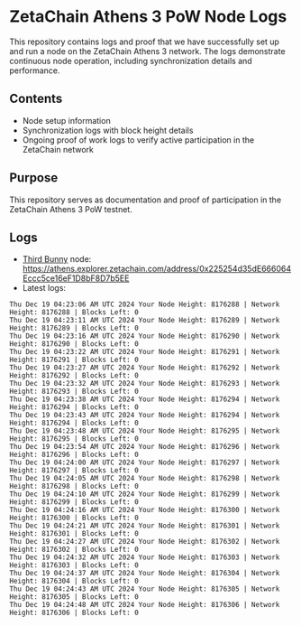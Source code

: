 # ZetaChain Athens 3 PoW Node Logs
This repository contains logs and proof that we have successfully set up and run a node on the ZetaChain Athens 3 network. The logs demonstrate continuous node operation, including synchronization details and performance.

## Contents
- Node setup information
- Synchronization logs with block height details
- Ongoing proof of work logs to verify active participation in the ZetaChain network

## Purpose
This repository serves as documentation and proof of participation in the ZetaChain Athens 3 PoW testnet.

## Logs

- [Third Bunny](https://thirdbunny.xyz/) node: https://athens.explorer.zetachain.com/address/0x225254d35dE666064Eccc5ce16eF1D8bF8D7b5EE
- Latest logs:
```
Thu Dec 19 04:23:06 AM UTC 2024 Your Node Height: 8176288 | Network Height: 8176288 | Blocks Left: 0
Thu Dec 19 04:23:11 AM UTC 2024 Your Node Height: 8176289 | Network Height: 8176289 | Blocks Left: 0
Thu Dec 19 04:23:16 AM UTC 2024 Your Node Height: 8176290 | Network Height: 8176290 | Blocks Left: 0
Thu Dec 19 04:23:22 AM UTC 2024 Your Node Height: 8176291 | Network Height: 8176291 | Blocks Left: 0
Thu Dec 19 04:23:27 AM UTC 2024 Your Node Height: 8176292 | Network Height: 8176292 | Blocks Left: 0
Thu Dec 19 04:23:32 AM UTC 2024 Your Node Height: 8176293 | Network Height: 8176293 | Blocks Left: 0
Thu Dec 19 04:23:38 AM UTC 2024 Your Node Height: 8176294 | Network Height: 8176294 | Blocks Left: 0
Thu Dec 19 04:23:43 AM UTC 2024 Your Node Height: 8176294 | Network Height: 8176294 | Blocks Left: 0
Thu Dec 19 04:23:48 AM UTC 2024 Your Node Height: 8176295 | Network Height: 8176295 | Blocks Left: 0
Thu Dec 19 04:23:54 AM UTC 2024 Your Node Height: 8176296 | Network Height: 8176296 | Blocks Left: 0
Thu Dec 19 04:24:00 AM UTC 2024 Your Node Height: 8176297 | Network Height: 8176297 | Blocks Left: 0
Thu Dec 19 04:24:05 AM UTC 2024 Your Node Height: 8176298 | Network Height: 8176298 | Blocks Left: 0
Thu Dec 19 04:24:10 AM UTC 2024 Your Node Height: 8176299 | Network Height: 8176299 | Blocks Left: 0
Thu Dec 19 04:24:16 AM UTC 2024 Your Node Height: 8176300 | Network Height: 8176300 | Blocks Left: 0
Thu Dec 19 04:24:21 AM UTC 2024 Your Node Height: 8176301 | Network Height: 8176301 | Blocks Left: 0
Thu Dec 19 04:24:27 AM UTC 2024 Your Node Height: 8176302 | Network Height: 8176302 | Blocks Left: 0
Thu Dec 19 04:24:32 AM UTC 2024 Your Node Height: 8176303 | Network Height: 8176303 | Blocks Left: 0
Thu Dec 19 04:24:37 AM UTC 2024 Your Node Height: 8176304 | Network Height: 8176304 | Blocks Left: 0
Thu Dec 19 04:24:43 AM UTC 2024 Your Node Height: 8176305 | Network Height: 8176305 | Blocks Left: 0
Thu Dec 19 04:24:48 AM UTC 2024 Your Node Height: 8176306 | Network Height: 8176306 | Blocks Left: 0
```
